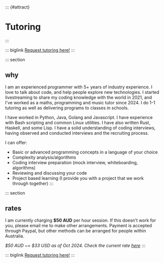 ::: {#attract}
# Tutoring
:::

::: biglink
[Request tutoring here!](https://forms.office.com/r/y6LGG9ew4Q)
:::

::: section
## why

I am an experienced programmer with 5+ years of industry experience. I love 
to talk about code, and help people explore new technologies. I started
livestreaming to share my coding knowledge with the world in 2021, and I've
worked as a maths, programming and music tutor since 2024. I do 1-1 tutoring
as well as delivering programs to classes in schools.

I have worked in Python, Java, Golang and Javascript. I have experience
with Bash scripting and common Linux utilities. I have also written Rust,
Haskell, and some Lisp. I have a solid understanding of coding interviews,
having observed and conducted interviews and the recruiting process.

I can offer:

- Basic or advanced programming concepts in a language of your choice
- Complexity analysis/algorithms 
- Coding interview preparation (mock interview, whiteboarding, algorithms)
- Reviewing and discussing your code
- Project based learning (I provide you with a project that we work through together)
:::

::: section
## rates

I am currently charging **$50 AUD** per hour session. If this doesn't work for you, 
please email me to make other arrangements. Payment is accepted through Paypal, but
other methods can be arranged for people within Australia.

*$50 AUD ~= $33 USD as of Oct 2024. Check the current rate [here](https://www.xe.com/currencyconverter/convert/?Amount=50&From=AUD&To=USD)*
:::

::: biglink
[Request tutoring here!](https://forms.office.com/r/y6LGG9ew4Q)
:::


